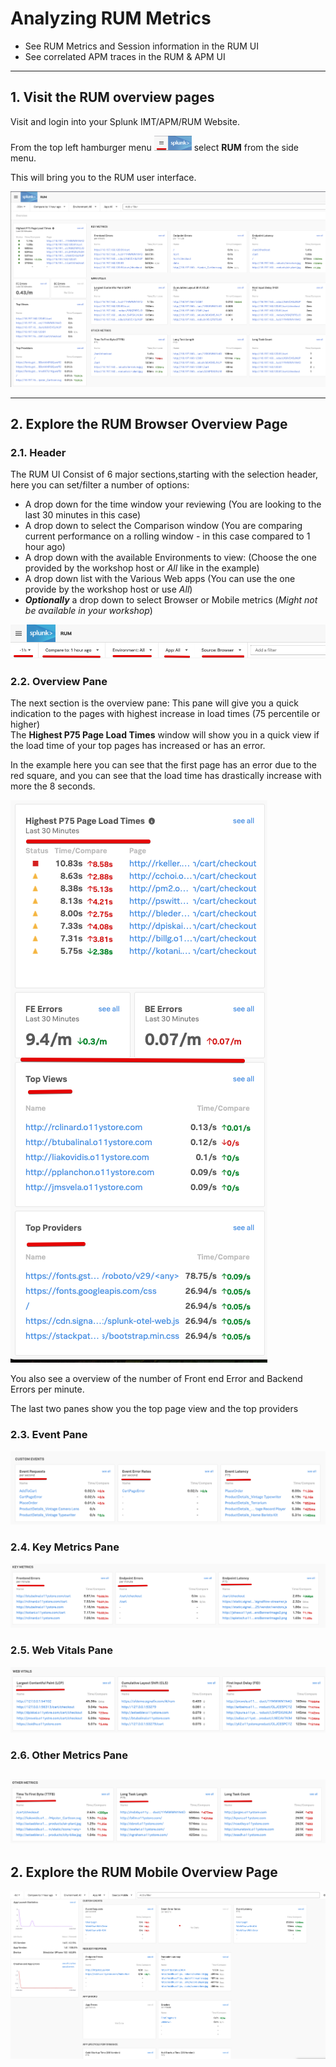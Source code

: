 # Analyzing RUM Metrics

* See RUM Metrics and Session information in the  RUM UI
* See correlated APM traces in the RUM & APM UI

---
## 1. Visit the RUM overview pages

Visit and login into your Splunk IMT/APM/RUM Website.

From the top left hamburger menu ![Hamburger-menu](../images/dashboards/Hamburgermenu.png) select **RUM** from the side menu.

This will bring you to the RUM user interface.

![RUM-1](../images/rum/RUM-1.png)

---
## 2. Explore the RUM Browser Overview Page

### 2.1. Header

The RUM UI Consist of 6 major sections,starting with the selection header,
here you can set/filter a number of options:</br>
* A drop down for the time window your reviewing (You are looking to the last 30 minutes in this case)</br>
* A drop down to select the Comparison window (You are comparing current performance on a rolling window - in this case compared to 1 hour ago)</br>
* A drop down with the available Environments to view:  (Choose the one provided by the workshop host or *All* like in the example)</br>
* A drop down list with the Various Web apps (You can use the one provide by the workshop host or use *All*)</br>
* ***Optionally*** a drop down to select Browser or Mobile metrics (*Might not be available in your workshop*)</br>

![RUM-Header](../images/rum/RUM-Header.png)

### 2.2. Overview Pane
The next section is the overview pane:
This pane will give you a quick indication to the pages with highest increase in load times (75 percentile or higher) </br> 
The **Highest P75 Page Load Times** window will show you in a quick view if the load time of  your top pages has increased or has an error.

In the example here you can see that the first page has an error due to the red square, and you can see that the load time has drastically increase  with more the 8 seconds.

![RUM-Top](../images/rum/RUM-TOP.png)

You also see a overview of the number of Front end Error and Backend Errors  per minute.

The last two panes show you the top page view  and the top providers

### 2.3. Event Pane
![RUM-CustomMetrics](../images/rum/RUM-Custom-Events.png)
### 2.4. Key Metrics Pane
![RUM-KeyMetrics](../images/rum/RUM-Key-Metrics.png)
### 2.5. Web Vitals Pane
![RUM-WebVitals](../images/rum/RUM-Web-Vitals.png)
### 2.6. Other Metrics Pane
![RUM-Other](../images/rum/RUM-Other.png)
---
## 2. Explore the RUM Mobile Overview Page
![RUM-Header](../images/rum/RUM-Mobile.png)
